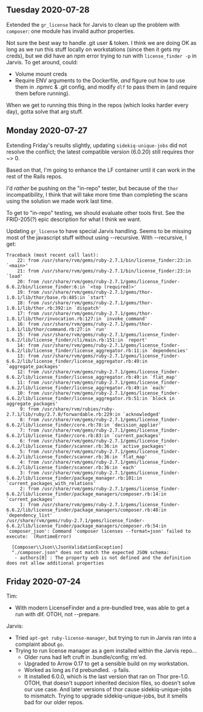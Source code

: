 ## Tuesday  2020-07-28

Extended the `gr_license` hack for Jarvis to clean up the problem with
`composer`: one module has invalid author properties.

Not sure the best way to handle .git user & token.  I think we are
doing OK as long as we run this stuff locally on workstations (since
then it gets my creds), but we did have an npm error trying to run with
`license_finder -p` in Jarvis.  To get around, could:

* Volume mount creds
* Require ENV arguments to the Dockerfile, *and* figure out how to use
  them in .npmrc & .git config, and modify `dlf` to pass them in (and
  require them before running).

When we get to running this thing in the repos (which looks harder every
day), gotta solve that arg stuff.

## Monday 2020-07-27

Extending Friday's results slightly, updating `sidekiq-unique-jobs` did not
resolve the conflict; the latest compatible version (6.0.20) still requires
thor ~> 0.

Based on that, I'm going to enhance the LF container until
it can work in the rest of the Rails repos.

I'd *rather* be pushing on the "in-repo" tester, but because of the
`thor` incompatibility, I think that will take more time than completing
the scans using the solution we made work last time.

To get to "in-repo" testing, we should evaluate other tools first. See
the FRID-205(?) epic description for what I think we want.

Updating `gr_license` to have special Jarvis handling. Seems to be missing
most of the javascript stuff without using --recursive. With --recursive,
I get:

```
Traceback (most recent call last):
	22: from /usr/share/rvm/gems/ruby-2.7.1/bin/license_finder:23:in `<main>'
	21: from /usr/share/rvm/gems/ruby-2.7.1/bin/license_finder:23:in `load'
	20: from /usr/share/rvm/gems/ruby-2.7.1/gems/license_finder-6.6.2/bin/license_finder:6:in `<top (required)>'
	19: from /usr/share/rvm/gems/ruby-2.7.1/gems/thor-1.0.1/lib/thor/base.rb:485:in `start'
	18: from /usr/share/rvm/gems/ruby-2.7.1/gems/thor-1.0.1/lib/thor.rb:392:in `dispatch'
	17: from /usr/share/rvm/gems/ruby-2.7.1/gems/thor-1.0.1/lib/thor/invocation.rb:127:in `invoke_command'
	16: from /usr/share/rvm/gems/ruby-2.7.1/gems/thor-1.0.1/lib/thor/command.rb:27:in `run'
	15: from /usr/share/rvm/gems/ruby-2.7.1/gems/license_finder-6.6.2/lib/license_finder/cli/main.rb:151:in `report'
	14: from /usr/share/rvm/gems/ruby-2.7.1/gems/license_finder-6.6.2/lib/license_finder/license_aggregator.rb:11:in `dependencies'
	13: from /usr/share/rvm/gems/ruby-2.7.1/gems/license_finder-6.6.2/lib/license_finder/license_aggregator.rb:49:in `aggregate_packages'
	12: from /usr/share/rvm/gems/ruby-2.7.1/gems/license_finder-6.6.2/lib/license_finder/license_aggregator.rb:49:in `flat_map'
	11: from /usr/share/rvm/gems/ruby-2.7.1/gems/license_finder-6.6.2/lib/license_finder/license_aggregator.rb:49:in `each'
	10: from /usr/share/rvm/gems/ruby-2.7.1/gems/license_finder-6.6.2/lib/license_finder/license_aggregator.rb:51:in `block in aggregate_packages'
	 9: from /usr/share/rvm/rubies/ruby-2.7.1/lib/ruby/2.7.0/forwardable.rb:229:in `acknowledged'
	 8: from /usr/share/rvm/gems/ruby-2.7.1/gems/license_finder-6.6.2/lib/license_finder/core.rb:78:in `decision_applier'
	 7: from /usr/share/rvm/gems/ruby-2.7.1/gems/license_finder-6.6.2/lib/license_finder/core.rb:83:in `current_packages'
	 6: from /usr/share/rvm/gems/ruby-2.7.1/gems/license_finder-6.6.2/lib/license_finder/scanner.rb:36:in `active_packages'
	 5: from /usr/share/rvm/gems/ruby-2.7.1/gems/license_finder-6.6.2/lib/license_finder/scanner.rb:36:in `flat_map'
	 4: from /usr/share/rvm/gems/ruby-2.7.1/gems/license_finder-6.6.2/lib/license_finder/scanner.rb:36:in `each'
	 3: from /usr/share/rvm/gems/ruby-2.7.1/gems/license_finder-6.6.2/lib/license_finder/package_manager.rb:101:in `current_packages_with_relations'
	 2: from /usr/share/rvm/gems/ruby-2.7.1/gems/license_finder-6.6.2/lib/license_finder/package_managers/composer.rb:14:in `current_packages'
	 1: from /usr/share/rvm/gems/ruby-2.7.1/gems/license_finder-6.6.2/lib/license_finder/package_managers/composer.rb:48:in `dependency_list'
/usr/share/rvm/gems/ruby-2.7.1/gems/license_finder-6.6.2/lib/license_finder/package_managers/composer.rb:54:in `composer_json': Command 'composer licenses --format=json' failed to execute:  (RuntimeError)

  [Composer\\Json\\JsonValidationException]
  "./composer.json" does not match the expected JSON schema:
   - authors[0] : The property web is not defined and the definition does not allow additional properties

```

## Friday 2020-07-24

Tim:
* With modern LicenseFinder and a pre-bundled tree, was able to get  a run with dlf. OTOH, not --prepare.

Jarvis:
* Tried `apt-get ruby-license-manager`, but trying to run in Jarvis ran into a complaint about `go`.
* Trying to run license manager as a gem installed within the Jarvis repo...
  * Older runs had left cruft in .bundle/config; rm'ed.
  * Upgraded to Arrow 0.17 to get a sensible build on my workstation.
  * Worked as long as I'd prebundled.  `-p` fails.
  * It installed 6.0.0, which is the last version that ran on Thor
    pre-1.0. OTOH, that doesn't support inherited decision files, so doesn't
    solve our use case. And later versions of thor cause sidekiq-unique-jobs
    to mismatch. Trying to upgrade sidekiq-unique-jobs, but it smells bad
    for our older repos.



